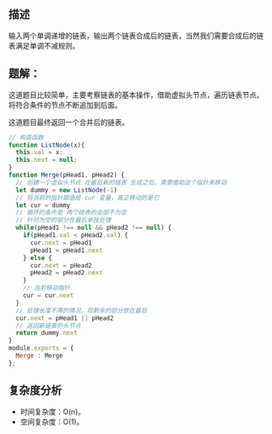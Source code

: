 ## 描述
输入两个单调递增的链表，输出两个链表合成后的链表，当然我们需要合成后的链表满足单调不减规则。


## 题解：
这道题目比较简单，主要考察链表的基本操作，借助虚拟头节点，遍历链表节点。将符合条件的节点不断追加到后面。

这道题目最终返回一个合并后的链表。

```js
// 构造函数
function ListNode(x){
  this.val = x;
  this.next = null;
}
function Merge(pHead1, pHead2) {
  // 创建一个虚拟头节点 在最后新的链表 生成之后，需要借助这个指针来移动
  let dummy = new ListNode(-1)
  // 将当前的指针赋值给 cur 变量，真正移动的是它
  let cur = dummy  
  // 循环的条件是 两个链表的全部不为空
  // 针对为空的部分在最后单独处理
  while(pHead1 !== null && pHead2 !== null) {
    if(pHead1.val < pHead2.val) {
      cur.next = pHead1
      pHead1 = pHead1.next
    } else {
      cur.next = pHead2
      pHead2 = pHead2.next
    }
    // 当前移动指针
    cur = cur.next
  }
  // 处理长度不等的情况，将剩余的部分放在最后
  cur.next = pHead1 || pHead2
  // 返回新链表的头节点
  return dummy.next
}
module.exports = {
  Merge : Merge
};
```

## 复杂度分析
- 时间复杂度：O(n)。
- 空间复杂度：O(1)。